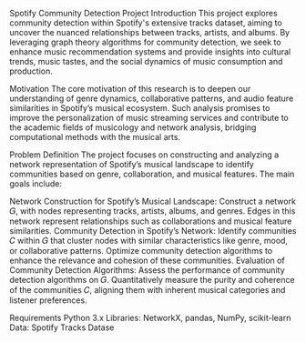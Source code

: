 Spotify Community Detection Project
Introduction
This project explores community detection within Spotify's extensive tracks dataset, aiming to uncover the nuanced relationships between tracks, artists, and albums. By leveraging graph theory algorithms for community detection, we seek to enhance music recommendation systems and provide insights into cultural trends, music tastes, and the social dynamics of music consumption and production.

Motivation
The core motivation of this research is to deepen our understanding of genre dynamics, collaborative patterns, and audio feature similarities in Spotify’s musical ecosystem. Such analysis promises to improve the personalization of music streaming services and contribute to the academic fields of musicology and network analysis, bridging computational methods with the musical arts.

Problem Definition
The project focuses on constructing and analyzing a network representation of Spotify’s musical landscape to identify communities based on genre, collaboration, and musical features. The main goals include:

Network Construction for Spotify’s Musical Landscape:
Construct a network 𝐺, with nodes representing tracks, artists, albums, and genres.
Edges in this network represent relationships such as collaborations and musical feature similarities.
Community Detection in Spotify’s Network:
Identify communities 𝐶 within 𝐺 that cluster nodes with similar characteristics like genre, mood, or collaborative patterns.
Optimize community detection algorithms to enhance the relevance and cohesion of these communities.
Evaluation of Community Detection Algorithms:
Assess the performance of community detection algorithms on 𝐺.
Quantitatively measure the purity and coherence of the communities 𝐶, aligning them with inherent musical categories and listener preferences.

Requirements
Python 3.x
Libraries: NetworkX, pandas, NumPy, scikit-learn
Data: Spotify Tracks Datase
